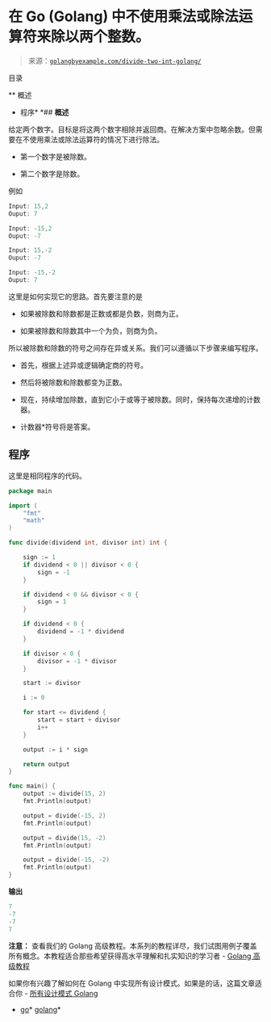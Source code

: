 <!--yml

类别：未分类

日期：2024-10-13 06:46:18

-->

# 在 Go (Golang) 中不使用乘法或除法运算符来除以两个整数。

> 来源：[`golangbyexample.com/divide-two-int-golang/`](https://golangbyexample.com/divide-two-int-golang/)

目录

**   概述

+   程序*  *## **概述**

给定两个数字。目标是将这两个数字相除并返回商。在解决方案中忽略余数。但需要在不使用乘法或除法运算符的情况下进行除法。

+   第一个数字是被除数。

+   第二个数字是除数。

例如

```go
Input: 15,2
Ouput: 7

Input: -15,2
Ouput: -7

Input: 15,-2
Ouput: -7

Input: -15,-2
Ouput: 7
```

这里是如何实现它的思路。首先要注意的是

+   如果被除数和除数都是正数或都是负数，则商为正。

+   如果被除数和除数其中一个为负，则商为负。

所以被除数和除数的符号之间存在异或关系。我们可以遵循以下步骤来编写程序。

+   首先，根据上述异或逻辑确定商的符号。

+   然后将被除数和除数都变为正数。

+   现在，持续增加除数，直到它小于或等于被除数。同时，保持每次递增的计数器。

+   计数器*符号将是答案。

## **程序**

这里是相同程序的代码。

```go
package main

import (
	"fmt"
	"math"
)

func divide(dividend int, divisor int) int {

	sign := 1
	if dividend < 0 || divisor < 0 {
		sign = -1
	}

	if dividend < 0 && divisor < 0 {
		sign = 1
	}

	if dividend < 0 {
		dividend = -1 * dividend
	}

	if divisor < 0 {
		divisor = -1 * divisor
	}

	start := divisor

	i := 0

	for start <= dividend {
		start = start + divisor
		i++
	}

	output := i * sign

	return output
}

func main() {
	output := divide(15, 2)
	fmt.Println(output)

	output = divide(-15, 2)
	fmt.Println(output)

	output = divide(15, -2)
	fmt.Println(output)

	output = divide(-15, -2)
	fmt.Println(output)
}
```

**输出**

```go
7
-7
-7
7
```

**注意：** 查看我们的 Golang 高级教程。本系列的教程详尽，我们试图用例子覆盖所有概念。本教程适合那些希望获得高水平理解和扎实知识的学习者 - [Golang 高级教程](https://golangbyexample.com/golang-comprehensive-tutorial/)

如果你有兴趣了解如何在 Golang 中实现所有设计模式。如果是的话，这篇文章适合你 - [所有设计模式 Golang](https://golangbyexample.com/all-design-patterns-golang/)

+   [go](https://golangbyexample.com/tag/go/)*   [golang](https://golangbyexample.com/tag/golang/)*
